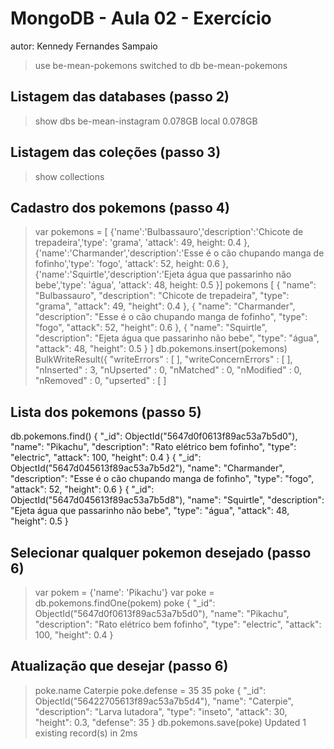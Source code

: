 # MongoDB - Aula 02 - Exercício
autor: Kennedy Fernandes Sampaio

>use be-mean-pokemons
switched to db be-mean-pokemons

## Listagem das databases (passo 2)
>show dbs
be-mean-instagram    0.078GB
local                0.078GB

## Listagem das coleções (passo 3)
>show collections
>

## Cadastro dos pokemons (passo 4)
>var pokemons = [
{'name':'Bulbassauro','description':'Chicote de trepadeira','type': 'grama', 'attack': 49, height: 0.4 }, {'name':'Charmander','description':'Esse é o cão chupando manga de fofinho','type': 'fogo', 'attack': 52, height: 0.6 }, {'name':'Squirtle','description':'Ejeta água que passarinho não bebe','type': 'água', 'attack': 48, height: 0.5 }]
>pokemons
[
  {
    "name": "Bulbassauro",
    "description": "Chicote de trepadeira",
    "type": "grama",
    "attack": 49,
    "height": 0.4
  },
  {
    "name": "Charmander",
    "description": "Esse é o cão chupando manga de fofinho",
    "type": "fogo",
    "attack": 52,
    "height": 0.6
  },
  {
    "name": "Squirtle",
    "description": "Ejeta água que passarinho não bebe",
    "type": "água",
    "attack": 48,
    "height": 0.5
  }
]
> db.pokemons.insert(pokemons)
BulkWriteResult({
        "writeErrors" : [ ],
        "writeConcernErrors" : [ ],
        "nInserted" : 3,
        "nUpserted" : 0,
        "nMatched" : 0,
        "nModified" : 0,
        "nRemoved" : 0,
        "upserted" : [ ]

## Lista dos pokemons (passo 5)
db.pokemons.find()
{
  "_id": ObjectId("5647d0f0613f89ac53a7b5d0"),
  "name": "Pikachu",
  "description": "Rato elétrico bem fofinho",
  "type": "electric",
  "attack": 100,
  "height": 0.4
}
{
  "_id": ObjectId("5647d045613f89ac53a7b5d2"),
  "name": "Charmander",
  "description": "Esse é o cão chupando manga de fofinho",
  "type": "fogo",
  "attack": 52,
  "height": 0.6
}
{
  "_id": ObjectId("5647d045613f89ac53a7b5d8"),
  "name": "Squirtle",
  "description": "Ejeta água que passarinho não bebe",
  "type": "água",
  "attack": 48,
  "height": 0.5
}

## Selecionar qualquer pokemon desejado (passo 6)

> var pokem = {'name': 'Pikachu'}
> var poke = db.pokemons.findOne(pokem)
> poke
{
  "_id": ObjectId("5647d0f0613f89ac53a7b5d0"),
  "name": "Pikachu",
  "description": "Rato elétrico bem fofinho",
  "type": "electric",
  "attack": 100,
  "height": 0.4
}


## Atualização que desejar (passo 6)

> poke.name
Caterpie
> poke.defense = 35
35
> poke
{
  "_id": ObjectId("56422705613f89ac53a7b5d4"),
  "name": "Caterpie",
  "description": "Larva lutadora",
  "type": "inseto",
  "attack": 30,
  "height": 0.3,
  "defense": 35
}
> db.pokemons.save(poke)
Updated 1 existing record(s) in 2ms

